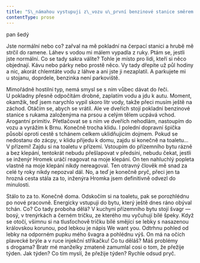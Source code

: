 ```yaml
---
title: "S\_námahou vystupuji z\_vozu u\_první benzinové stanice směrem na Brno\\. Z\_lednice vezmu velkou láhev balené vody, skoro polovinu hned vypiju a\_pak si chladnou láhev přitisknu na zátylek a\_zavřu oči\\. Maličkost, tohle měla být maličkost, jednoduchý úkol na necelou hodinku, a\_já jsem zatím schvácený hůř než po šichtě v\_uranových dolech\\. Tedy, ovšemže jsem nikdy v\_uranových dolech nebyl, ale nějakou představu o\_tom, s\_jakou námahou se uran dobývá, si snad udělat dokážu\\. Na lecjaké vrtochy svého tchána a\_na jeho nemožné poznámky na mou adresu už bych měl být za ty roky zvyklý\\. Přesto ani po všech těch letech jsem se nedokázal úplně obrnit\\. To mám ovšem za svou velkorysost, nabídl jsem tchánovi drobnou službu a\_on mi z\_pondělního dopoledne udělal peklo\\. Inženýr Hromek musí v\_sobě mít skutečně něco ďábelského, když dokáže člověka během takové chvilky usoužit\\. Měl mi vlastně poděkovat, že? Ale to on ne\\. Samozřejmě jsem od něj neslyšel jediné slovo vděku, místo toho se dokonce opovážil praštit mě po ruce holí, jako nějakého školáka\\. Dnešek mi měl přinést úlevu, měl mě osvobodit, udělat mě konečně pánem svého domu\\."
contentType: prose
---
```


<section>

pan šedý

Jste normální nebo co? zařval na mě pokladní na čerpací stanici a hrubě mě strčil do ramene. Láhev s vodou mi málem vypadla z ruky. Ptám se, jestli jste normální. Co se tady sakra válíte? Tohle je místo pro lidi, kteří si něco objednají. Kávu nebo párky nebo prostě něco. Vy tady dřepíte už půl hodiny a nic, akorát chlemtáte vodu z láhve a ani jste ji nezaplatil. A parkujete mi u stojanu, doprdele, benzinka není parkoviště.

Mimořádně hostilní typ, nemá smysl se s ním vůbec dávat do řeči. U pokladny přesně odpočítám drobné, zaplatím vodu a jdu k autu. Moment, okamžik, teď jsem narychlo vypil skoro litr vody, takže přeci musím ještě na záchod. Otáčím se, abych se vrátil. Ale ve dveřích stojí pokladní benzinové stanice s rukama založenýma na prsou a celým tělem ucpává vchod. Arogantní primitiv. Přetlačovat se s ním ve dveřích nehodlám, nastoupím do vozu a vyrážím k Brnu. Konečně trocha klidu. I polední dopravní špička působí oproti cestě s tchánem celkem uklidňujícím dojmem. Pokud se nedostanu do zácpy, v klidu přijedu k domu, zajdu si konečně na toaletu… V přízemí! Zajdu si na toaletu v přízemí. Vstoupím do přízemního bytu rázně a bez klepání, tentokrát nebudu přešlapovat v předsíni, nebudu čekat, jestli se inženýr Hromek uráčí reagovat na moje klepání. On ten nahluchlý popleta vlastně na moje klepání nikdy nereagoval. Ten otravný člověk mě snad za celé ty roky nikdy nepozval dál. No, a teď je konečně pryč, přeci jen ta hrozná cesta stála za to, inženýra Hromka jsem definitivně odvezl do minulosti.

Stálo to za to. Konečně doma. Odskočím si na toaletu, pak se porozhlédnu po nové pracovně. Energicky vstupuji do bytu, který ještě dnes ráno obýval tchán. Co? Co tady proboha dělá? V kuchyni přízemního bytu stojí švagr — bosý, v trenýrkách a černém tričku, ze kterého mu vyčuhují bílé špeky. Když se otočí, všimnu si na tlusťochově tričku bílé smějící se lebky s nasazenou královskou korunou, pod lebkou je nápis We want you. Odtrhnu pohled od lebky na odporném pupku mého švagra a pohlédnu výš. On má na očích plavecké brýle a v ruce injekční stříkačku! Co tu děláš? Máš problémy s drogama? Bratr mé manželky zmateně zamumlal cosi o tom, že přežije týden. Jak týden? Co tím myslí, že přežije týden? Rychle odsud pryč.

</section>
